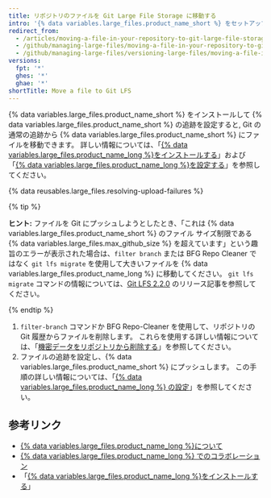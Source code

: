 ```yaml
---
title: リポジトリのファイルを Git Large File Storage に移動する
intro: '{% data variables.large_files.product_name_short %} をセットアップしてあり、{% data variables.large_files.product_name_short %} で追跡する必要があるファイルがすでにリポジトリにある場合は、まずそれをリポジトリから削除する必要があります。'
redirect_from:
  - /articles/moving-a-file-in-your-repository-to-git-large-file-storage
  - /github/managing-large-files/moving-a-file-in-your-repository-to-git-large-file-storage
  - /github/managing-large-files/versioning-large-files/moving-a-file-in-your-repository-to-git-large-file-storage
versions:
  fpt: '*'
  ghes: '*'
  ghae: '*'
shortTitle: Move a file to Git LFS
---
```


{% data variables.large_files.product_name_short %} をインストールして {% data variables.large_files.product_name_short %} の追跡を設定すると, Git の通常の追跡から {% data variables.large_files.product_name_short %} にファイルを移動できます。 詳しい情報については、「[{% data variables.large_files.product_name_long %}をインストールする](/github/managing-large-files/installing-git-large-file-storage)」および「[{% data variables.large_files.product_name_long %}を設定する](/github/managing-large-files/configuring-git-large-file-storage)」を参照してください。

{% data reusables.large_files.resolving-upload-failures %}

{% tip %}

**ヒント:** ファイルを Git にプッシュしようとしたとき、「これは {% data variables.large_files.product_name_short %} のファイル サイズ制限である {% data variables.large_files.max_github_size %} を超えています」という趣旨のエラーが表示された場合は、`filter branch` または BFG Repo Cleaner ではなく `git lfs migrate` を使用して大きいファイルを {% data variables.large_files.product_name_long %} に移動してください。 `git lfs migrate` コマンドの情報については、[Git LFS 2.2.0](https://github.com/blog/2384-git-lfs-2-2-0-released) のリリース記事を参照してください。

{% endtip %}

1.  `filter-branch` コマンドか BFG Repo-Cleaner を使用して、リポジトリの Git 履歴からファイルを削除します。 これらを使用する詳しい情報については、「[機密データをリポジトリから削除する](/articles/removing-sensitive-data-from-a-repository)」を参照してください。
2. ファイルの追跡を設定し、{% data variables.large_files.product_name_short %} にプッシュします。 この手順の詳しい情報については、「[{% data variables.large_files.product_name_long %} の設定](/articles/configuring-git-large-file-storage)」を参照してください。

## 参考リンク

- [{% data variables.large_files.product_name_long %}について](/articles/about-git-large-file-storage)
- [{% data variables.large_files.product_name_long %} でのコラボレーション](/articles/collaboration-with-git-large-file-storage/)
- 「[{% data variables.large_files.product_name_long %}をインストールする](/articles/installing-git-large-file-storage)」
